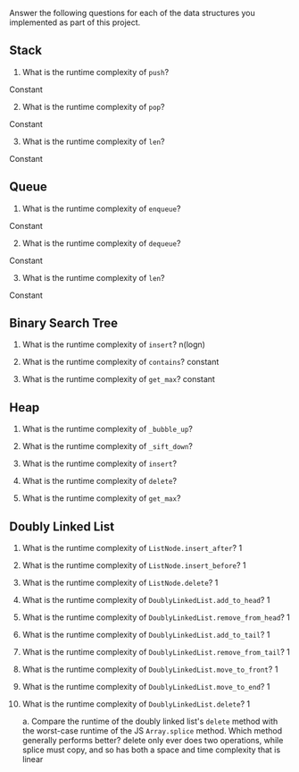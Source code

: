 Answer the following questions for each of the data structures you implemented as part of this project.

## Stack

1. What is the runtime complexity of `push`?
  
  Constant 

2. What is the runtime complexity of `pop`?

  Constant

3. What is the runtime complexity of `len`?

  Constant

## Queue

1. What is the runtime complexity of `enqueue`?

  Constant  

2. What is the runtime complexity of `dequeue`?

  Constant

3. What is the runtime complexity of `len`?

  Constant

## Binary Search Tree

1. What is the runtime complexity of `insert`? 
  n(logn)

2. What is the runtime complexity of `contains`?
  constant

3. What is the runtime complexity of `get_max`? 
  constant

## Heap

1. What is the runtime complexity of `_bubble_up`?

2. What is the runtime complexity of `_sift_down`?

3. What is the runtime complexity of `insert`?

4. What is the runtime complexity of `delete`?

5. What is the runtime complexity of `get_max`?

## Doubly Linked List

1. What is the runtime complexity of `ListNode.insert_after`?
  1

2. What is the runtime complexity of `ListNode.insert_before`?
1

3. What is the runtime complexity of `ListNode.delete`?
1

4. What is the runtime complexity of `DoublyLinkedList.add_to_head`?
1

5. What is the runtime complexity of `DoublyLinkedList.remove_from_head`?
1

6. What is the runtime complexity of `DoublyLinkedList.add_to_tail`?
1

7. What is the runtime complexity of `DoublyLinkedList.remove_from_tail`?
1

8. What is the runtime complexity of `DoublyLinkedList.move_to_front`?
1

9. What is the runtime complexity of `DoublyLinkedList.move_to_end`?
1

10. What is the runtime complexity of `DoublyLinkedList.delete`?
1

    a. Compare the runtime of the doubly linked list's `delete` method with the worst-case runtime of the JS `Array.splice` method. Which method generally performs better?
    delete only ever does two operations, while splice must copy, and so has both a space and time
    complexity that is linear